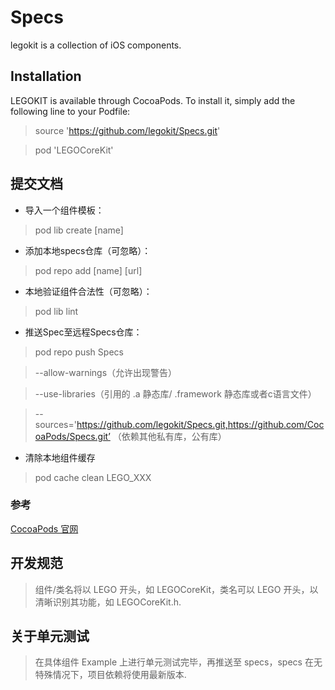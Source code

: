 # Specs
legokit is a collection of iOS components.

## Installation

LEGOKIT is available through CocoaPods. To install it, simply add the following line to your Podfile:
> source 'https://github.com/legokit/Specs.git'

> pod 'LEGOCoreKit'

## 提交文档
* 导入一个组件模板：
> pod lib create [name]
* 添加本地specs仓库（可忽略）：
> pod repo add [name] [url] 
* 本地验证组件合法性（可忽略）：
> pod lib lint
* 推送Spec至远程Specs仓库：
> pod repo push Specs

> --allow-warnings（允许出现警告）

> --use-libraries（引用的 .a 静态库/ .framework 静态库或者c语言文件）

> --sources='https://github.com/legokit/Specs.git,https://github.com/CocoaPods/Specs.git’ （依赖其他私有库，公有库）

* 清除本地组件缓存
> pod cache clean LEGO_XXX

### 参考
[CocoaPods 官网](https://guides.cocoapods.org)

## 开发规范
> 组件/类名将以 LEGO 开头，如 LEGOCoreKit，类名可以 LEGO 开头，以清晰识别其功能，如 LEGOCoreKit.h.

## 关于单元测试
> 在具体组件 Example 上进行单元测试完毕，再推送至 specs，specs 在无特殊情况下，项目依赖将使用最新版本.
